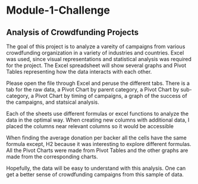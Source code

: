 # Module-1-Challenge
## Analysis of Crowdfunding Projects

The goal of this project is to analyze a vareity of campaigns from various crowdfunding organization in a variety of industries and countries. Excel was used, since visual representations and statistical analysis was required for the project. The Excel spreadsheet will show several graphs and Pivot Tables representing how the data interacts with each other. 

Please open the file through Excel and peruse the different tabs. There is a tab for the raw data, a Pivot Chart by parent category, a Pivot Chart by sub-category, a Pivot Chart by timing of campaigns, a graph of the success of the campaigns, and statsical analysis. 

Each of the sheets use different formulas or excel functions to analyze the data in the optimal way. When creating new columns with additional data, I placed the columns near relevant columns so it would be accessible
  
When finding the average donation per backer all the cells have the same formula except, H2 because it was interesting to explore different formulas. All the Pivot Charts were made from Pivot Tables and the other graphs are made from the corresponding charts.

Hopefully, the data will be easy to understand with this analysis. One can get a better sense of crowdfunding campaigns from this sample of data.
  
